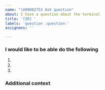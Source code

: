 ```yaml
---
name: "\U00002753 Ask question"
about: I have a question about the terminal
title: '[IR] '
labels: 'question :question:'
assignees: ''

---
```

<!-- Please fill all fields of this template do not ignore them
     DO NOT REMOVE THE TITLE PREFIX -->
### I would like to be able do the following
<!-- Fill in the numbered steps below with the information required until
the question you are submitting becomes apparent. You can add more steps as needed. -->
1.
2.
3.

### Additional context
<!--
Please add any notes in a single line that explains this further information in
terms that a user can understand.
-->
